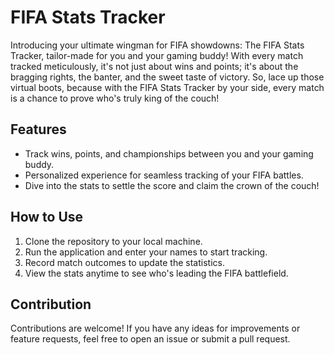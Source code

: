 # FIFA Stats Tracker

Introducing your ultimate wingman for FIFA showdowns: The FIFA Stats Tracker, tailor-made for you and your gaming buddy! With every match tracked meticulously, it's not just about wins and points; it's about the bragging rights, the banter, and the sweet taste of victory. So, lace up those virtual boots, because with the FIFA Stats Tracker by your side, every match is a chance to prove who's truly king of the couch!

## Features

- Track wins, points, and championships between you and your gaming buddy.
- Personalized experience for seamless tracking of your FIFA battles.
- Dive into the stats to settle the score and claim the crown of the couch!

## How to Use

1. Clone the repository to your local machine.
2. Run the application and enter your names to start tracking.
3. Record match outcomes to update the statistics.
4. View the stats anytime to see who's leading the FIFA battlefield.

## Contribution

Contributions are welcome! If you have any ideas for improvements or feature requests, feel free to open an issue or submit a pull request.

